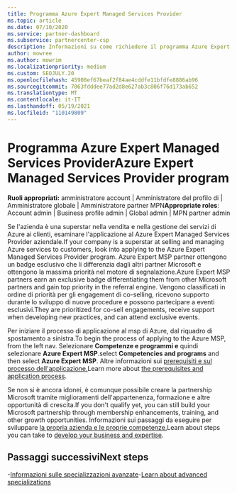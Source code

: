 ```yaml
---
title: Programma Azure Expert Managed Services Provider
ms.topic: article
ms.date: 07/10/2020
ms.service: partner-dashboard
ms.subservice: partnercenter-csp
description: Informazioni su come richiedere il programma Azure Expert Managed Services Provider per distinguersi da altri partner e ottenere la massima priorità nel motore di segnalazione.
author: mowree
ms.author: mowrim
ms.localizationpriority: medium
ms.custom: SEOJULY.20
ms.openlocfilehash: 45908ef67beaf2f84ae4cddfe11bfdfe8886ab96
ms.sourcegitcommit: 7063fdddee77ad2d8e627ab3c806f76d173ab652
ms.translationtype: MT
ms.contentlocale: it-IT
ms.lasthandoff: 05/19/2021
ms.locfileid: "110149809"
---
```

# <a name="azure-expert-managed-services-provider-program"></a><span data-ttu-id="d9761-103">Programma Azure Expert Managed Services Provider</span><span class="sxs-lookup"><span data-stu-id="d9761-103">Azure Expert Managed Services Provider program</span></span>

<span data-ttu-id="d9761-104">**Ruoli appropriati:** amministratore account | Amministratore del profilo di | Amministratore globale | Amministratore partner MPN</span><span class="sxs-lookup"><span data-stu-id="d9761-104">**Appropriate roles**: Account admin | Business profile admin | Global admin | MPN partner admin</span></span>

<span data-ttu-id="d9761-105">Se l'azienda è una superstar nella vendita e nella gestione dei servizi di Azure ai clienti, esaminare l'applicazione al Azure Expert Managed Services Provider aziendale.</span><span class="sxs-lookup"><span data-stu-id="d9761-105">If your company is a superstar at selling and managing Azure services to customers, look into applying to the Azure Expert Managed Services Provider program.</span></span> <span data-ttu-id="d9761-106">Azure Expert MSP partner ottengono un badge esclusivo che li differenzia dagli altri partner Microsoft e ottengono la massima priorità nel motore di segnalazione.</span><span class="sxs-lookup"><span data-stu-id="d9761-106">Azure Expert MSP partners earn an exclusive badge differentiating them from other Microsoft partners and gain top priority in the referral engine.</span></span> <span data-ttu-id="d9761-107">Vengono classificati in ordine di priorità per gli engagement di co-selling, ricevono supporto durante lo sviluppo di nuove procedure e possono partecipare a eventi esclusivi.</span><span class="sxs-lookup"><span data-stu-id="d9761-107">They are prioritized for co-sell engagements, receive support when developing new practices, and can attend exclusive events.</span></span>

<span data-ttu-id="d9761-108">Per iniziare il processo di applicazione al msp di Azure, dal riquadro di spostamento a sinistra.</span><span class="sxs-lookup"><span data-stu-id="d9761-108">To begin the process of applying to the Azure MSP, from the left nav.</span></span> <span data-ttu-id="d9761-109">Selezionare **Competenze e programmi e** quindi selezionare **Azure Expert MSP**.</span><span class="sxs-lookup"><span data-stu-id="d9761-109">select **Competencies and programs** and then select **Azure Expert MSP**.</span></span> <span data-ttu-id="d9761-110">Altre informazioni sui [prerequisiti e sul processo dell'applicazione.](https://partner.microsoft.com/membership/azure-expert-msp)</span><span class="sxs-lookup"><span data-stu-id="d9761-110">Learn more about [the prerequisites and application process](https://partner.microsoft.com/membership/azure-expert-msp).</span></span> 

<span data-ttu-id="d9761-111">Se non si è ancora idonei, è comunque possibile creare la partnership Microsoft tramite miglioramenti dell'appartenenza, formazione e altre opportunità di crescita.</span><span class="sxs-lookup"><span data-stu-id="d9761-111">If you don't qualify yet, you can still build your Microsoft partnership through membership enhancements, training, and other growth opportunities.</span></span>
<span data-ttu-id="d9761-112">Informazioni sui passaggi da eseguire per sviluppare [la propria azienda e le proprie competenze.](https://partner.microsoft.com/membership/azure-expert-msp)</span><span class="sxs-lookup"><span data-stu-id="d9761-112">Learn about steps you can take to [develop your business and expertise](https://partner.microsoft.com/membership/azure-expert-msp).</span></span>

## <a name="next-steps"></a><span data-ttu-id="d9761-113">Passaggi successivi</span><span class="sxs-lookup"><span data-stu-id="d9761-113">Next steps</span></span>

<span data-ttu-id="d9761-114">-[Informazioni sulle specializzazioni avanzate](advanced-specializations.md)</span><span class="sxs-lookup"><span data-stu-id="d9761-114">-[Learn about advanced specializations](advanced-specializations.md)</span></span>